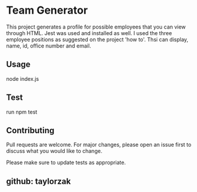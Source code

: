 # Team Generator

This project generates a profile for possible employees that you can view through HTML. Jest was used and installed as well. I used the three employee positions as suggested on the project 'how to'. Thsi can display, name, id, office number and email. 

## Usage
node index.js

## Test

run npm test

## Contributing

Pull requests are welcome. For major changes, please open an issue first
to discuss what you would like to change.

Please make sure to update tests as appropriate.

## github: taylorzak
